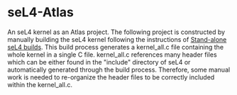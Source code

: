 # seL4-Atlas
An seL4 kernel as an Atlas project. The following project is constructed by manually building the seL4 kernel following the instructions of [Stand-alone seL4 builds](https://docs.sel4.systems/Developing/Building/seL4Standalone). This build process generates a kernel_all.c file containing the whole kernel in a single C file. kernel_all.c references many header files which can be either found in the "include" directory of seL4 or automatically generated through the build process. Therefore, some manual work is needed to re-organize the header files to be correctly included within the kernel_all.c.
